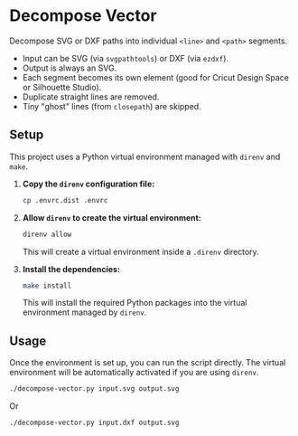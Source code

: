 # Decompose Vector

Decompose SVG or DXF paths into individual `<line>` and `<path>` segments.

- Input can be SVG (via `svgpathtools`) or DXF (via `ezdxf`).
- Output is always an SVG.
- Each segment becomes its own element (good for Cricut Design Space or Silhouette Studio).
- Duplicate straight lines are removed.
- Tiny "ghost" lines (from `closepath`) are skipped.

## Setup

This project uses a Python virtual environment managed with `direnv` and `make`.

1.  **Copy the `direnv` configuration file:**
    ```bash
    cp .envrc.dist .envrc
    ```

2.  **Allow `direnv` to create the virtual environment:**
    ```bash
    direnv allow
    ```
    This will create a virtual environment inside a `.direnv` directory.

3.  **Install the dependencies:**
    ```bash
    make install
    ```
    This will install the required Python packages into the virtual environment managed by `direnv`.

## Usage

Once the environment is set up, you can run the script directly. The virtual environment will be automatically activated if you are using `direnv`.

```bash
./decompose-vector.py input.svg output.svg
```

Or

```bash
./decompose-vector.py input.dxf output.svg
